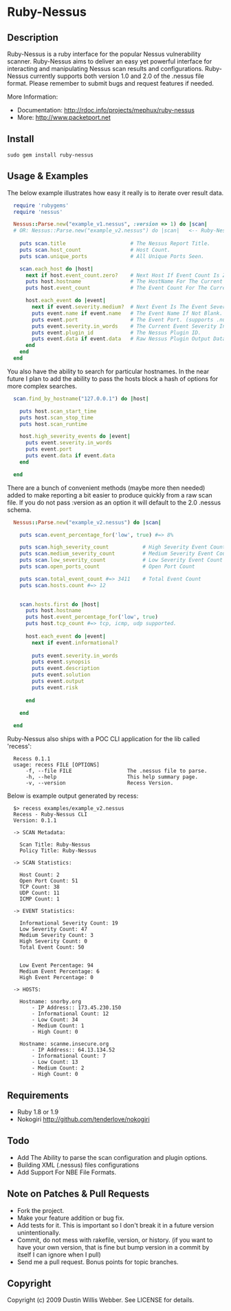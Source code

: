 # Ruby-Nessus

## Description

Ruby-Nessus is a ruby interface for the popular Nessus vulnerability scanner. Ruby-Nessus aims to deliver an easy yet powerful interface for interacting and manipulating Nessus scan results and configurations. Ruby-Nessus currently supports both version 1.0 and 2.0 of the .nessus file format. Please remember to submit bugs and request features if needed.

More Information:
* Documentation: http://rdoc.info/projects/mephux/ruby-nessus
* More: http://www.packetport.net

## Install

  ```sudo gem install ruby-nessus```

## Usage & Examples

The below example illustrates how easy it really is to iterate over result data.
```ruby  
  require 'rubygems'
  require 'nessus'

  Nessus::Parse.new("example_v1.nessus", :version => 1) do |scan|
  # OR: Nessus::Parse.new("example_v2.nessus") do |scan|   <-- Ruby-Nessus will figured out the correct Nessus file version.
  
    puts scan.title                     # The Nessus Report Title.
    puts scan.host_count                # Host Count.
    puts scan.unique_ports              # All Unique Ports Seen.

    scan.each_host do |host|
      next if host.event_count.zero?    # Next Host If Event Count Is Zero.
      puts host.hostname                # The HostName For The Current Host.
      puts host.event_count             # The Event Count For The Current Host.

      host.each_event do |event|
        next if event.severity.medium?  # Next Event Is The Event Severity Is Low. (supports high? medium? low?)
        puts event.name if event.name   # The Event Name If Not Blank.
        puts event.port                 # The Event Port. (supports .number, .protocol and .service)
        puts event.severity.in_words    # The Current Event Severity In Words. i.e "High Severity"
        puts event.plugin_id            # The Nessus Plugin ID.
        puts event.data if event.data   # Raw Nessus Plugin Output Data.
      end
    end
  end
```

You also have the ability to search for particular hostnames. In the near future I plan to add the ability to pass the hosts block a hash of options for more complex searches.
```ruby
  scan.find_by_hostname("127.0.0.1") do |host|

    puts host.scan_start_time
    puts host.scan_stop_time
    puts host.scan_runtime

    host.high_severity_events do |event|
      puts event.severity.in_words
      puts event.port
      puts event.data if event.data
    end

  end
```
There are a bunch of convenient methods (maybe more then needed) added to make reporting a bit easier to produce quickly from a raw scan file. If you do not pass :version as an option it will default to the 2.0 .nessus schema.
```ruby
  Nessus::Parse.new("example_v2.nessus") do |scan|

    puts scan.event_percentage_for('low', true) #=> 8%

    puts scan.high_severity_count           # High Severity Event Count
    puts scan.medium_severity_count         # Medium Severity Event Count
    puts scan.low_severity_count            # Low Severity Event Count
    puts scan.open_ports_count              # Open Port Count

    puts scan.total_event_count #=> 3411    # Total Event Count
    puts scan.hosts.count #=> 12

    
    scan.hosts.first do |host|
      puts host.hostname
      puts host.event_percentage_for('low', true)
      puts host.tcp_count #=> tcp, icmp, udp supported.
    
      host.each_event do |event|
        next if event.informational?
        
        puts event.severity.in_words
        puts event.synopsis
        puts event.description
        puts event.solution
        puts event.output
        puts event.risk
        
      end
  
    end

  end
```
Ruby-Nessus also ships with a POC CLI application for the lib called 'recess':
```  
  Recess 0.1.1
  usage: recess FILE [OPTIONS]
      -f, --file FILE                  The .nessus file to parse.
      -h, --help                       This help summary page.
      -v, --version                    Recess Version.
```
Below is example output generated by recess:
```  
  $> recess examples/example_v2.nessus 
  Recess - Ruby-Nessus CLI
  Version: 0.1.1

  -> SCAN Metadata: 

  	Scan Title: Ruby-Nessus
  	Policy Title: Ruby-Nessus

  -> SCAN Statistics: 

  	Host Count: 2
  	Open Port Count: 51
  	TCP Count: 38
  	UDP Count: 11
  	ICMP Count: 1

  -> EVENT Statistics: 

  	Informational Severity Count: 19
  	Low Severity Count: 47
  	Medium Severity Count: 3
  	High Severity Count: 0
  	Total Event Count: 50


  	Low Event Percentage: 94
  	Medium Event Percentage: 6
  	High Event Percentage: 0

  -> HOSTS: 

  	Hostname: snorby.org
  		- IP Address:: 173.45.230.150
  		- Informational Count: 12
  		- Low Count: 34
  		- Medium Count: 1
  		- High Count: 0

  	Hostname: scanme.insecure.org
  		- IP Address:: 64.13.134.52
  		- Informational Count: 7
  		- Low Count: 13
  		- Medium Count: 2
  		- High Count: 0
```  
## Requirements
* Ruby 1.8 or 1.9
* Nokogiri http://github.com/tenderlove/nokogiri

## Todo
* Add The Ability to parse the scan configuration and plugin options.
* Building XML (.nessus) files configurations
* Add Support For NBE File Formats.

## Note on Patches & Pull Requests 
* Fork the project.
* Make your feature addition or bug fix.
* Add tests for it. This is important so I don't break it in a
  future version unintentionally.
* Commit, do not mess with rakefile, version, or history.
  (if you want to have your own version, that is fine but bump version in a commit by itself I can ignore when I pull)
* Send me a pull request. Bonus points for topic branches.

## Copyright

Copyright (c) 2009 Dustin Willis Webber. See LICENSE for details.

